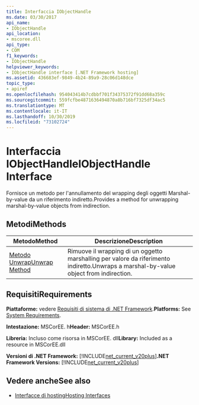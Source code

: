 ```yaml
---
title: Interfaccia IObjectHandle
ms.date: 03/30/2017
api_name:
- IObjectHandle
api_location:
- mscoree.dll
api_type:
- COM
f1_keywords:
- IObjectHandle
helpviewer_keywords:
- IObjectHandle interface [.NET Framework hosting]
ms.assetid: 436683ef-9849-4b24-89a9-28c06d148dce
topic_type:
- apiref
ms.openlocfilehash: 954043414b7cdbbf701f34375372f91dd68a359c
ms.sourcegitcommit: 559fcfbe4871636494870a8b716bf7325df34ac5
ms.translationtype: MT
ms.contentlocale: it-IT
ms.lasthandoff: 10/30/2019
ms.locfileid: "73102724"
---
```

# <a name="iobjecthandle-interface"></a><span data-ttu-id="4dfc8-102">Interfaccia IObjectHandle</span><span class="sxs-lookup"><span data-stu-id="4dfc8-102">IObjectHandle Interface</span></span>
<span data-ttu-id="4dfc8-103">Fornisce un metodo per l'annullamento del wrapping degli oggetti Marshal-by-value da un riferimento indiretto.</span><span class="sxs-lookup"><span data-stu-id="4dfc8-103">Provides a method for unwrapping marshal-by-value objects from indirection.</span></span>  
  
## <a name="methods"></a><span data-ttu-id="4dfc8-104">Metodi</span><span class="sxs-lookup"><span data-stu-id="4dfc8-104">Methods</span></span>  
  
|<span data-ttu-id="4dfc8-105">Metodo</span><span class="sxs-lookup"><span data-stu-id="4dfc8-105">Method</span></span>|<span data-ttu-id="4dfc8-106">Descrizione</span><span class="sxs-lookup"><span data-stu-id="4dfc8-106">Description</span></span>|  
|------------|-----------------|  
|[<span data-ttu-id="4dfc8-107">Metodo Unwrap</span><span class="sxs-lookup"><span data-stu-id="4dfc8-107">Unwrap Method</span></span>](../../../../docs/framework/unmanaged-api/hosting/iobjecthandle-unwrap-method.md)|<span data-ttu-id="4dfc8-108">Rimuove il wrapping di un oggetto marshalling per valore da riferimento indiretto.</span><span class="sxs-lookup"><span data-stu-id="4dfc8-108">Unwraps a marshal-by-value object from indirection.</span></span>|  
  
## <a name="requirements"></a><span data-ttu-id="4dfc8-109">Requisiti</span><span class="sxs-lookup"><span data-stu-id="4dfc8-109">Requirements</span></span>  
 <span data-ttu-id="4dfc8-110">**Piattaforme:** vedere [Requisiti di sistema di .NET Framework](../../../../docs/framework/get-started/system-requirements.md).</span><span class="sxs-lookup"><span data-stu-id="4dfc8-110">**Platforms:** See [System Requirements](../../../../docs/framework/get-started/system-requirements.md).</span></span>  
  
 <span data-ttu-id="4dfc8-111">**Intestazione:** MSCorEE. h</span><span class="sxs-lookup"><span data-stu-id="4dfc8-111">**Header:** MSCorEE.h</span></span>  
  
 <span data-ttu-id="4dfc8-112">**Libreria:** Incluso come risorsa in MSCorEE. dll</span><span class="sxs-lookup"><span data-stu-id="4dfc8-112">**Library:** Included as a resource in MSCorEE.dll</span></span>  
  
 <span data-ttu-id="4dfc8-113">**Versioni di .NET Framework:** [!INCLUDE[net_current_v20plus](../../../../includes/net-current-v20plus-md.md)]</span><span class="sxs-lookup"><span data-stu-id="4dfc8-113">**.NET Framework Versions:** [!INCLUDE[net_current_v20plus](../../../../includes/net-current-v20plus-md.md)]</span></span>  
  
## <a name="see-also"></a><span data-ttu-id="4dfc8-114">Vedere anche</span><span class="sxs-lookup"><span data-stu-id="4dfc8-114">See also</span></span>

- [<span data-ttu-id="4dfc8-115">Interfacce di hosting</span><span class="sxs-lookup"><span data-stu-id="4dfc8-115">Hosting Interfaces</span></span>](../../../../docs/framework/unmanaged-api/hosting/hosting-interfaces.md)
